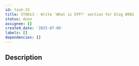 ```yaml
---
id: task-15
title: ST0013 - Write 'What is STP?' section for blog 0001
status: done
assignee: []
created_date: '2025-07-08'
labels: []
dependencies: []
---
```


## Description

